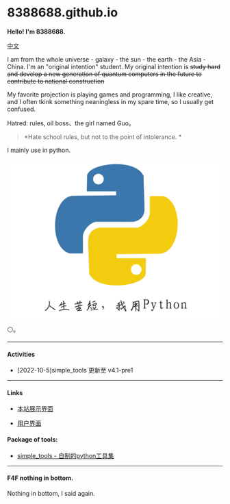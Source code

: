 # 8388688.github.io

**Hello! I'm 8388688.**

[中文](README.md)

I am from the whole universe - galaxy - the sun - the earth - the Asia - China. I'm an "original intention" student. My original intention is ~~study hard and develop a new generation of quantum computers in the future to contribute to national construction~~

My favorite projection is playing games and programming, I like creative, and I often tkink something neaningless in my spare time, so I usually get confused.

Hatred: rules, oil boss、the girl named Guo。

> *Hate school rules, but not to the point of intolerance. *

I mainly use in python.

![](all_files/e311f59351e84febb9b58ba00ead21f6.png)

⚪。

-----
#### Activities

- \[2022-10-5\]simple_tools 更新至 v4.1-pre1

-----
#### Links

+ [本站展示界面](https://8388688.github.io/)

+ [用户界面](https://github.com/8388688/)

#### Package of tools:

+ [simple_tools - 自制的python工具集](https://github.com/8388688/simple_tools)

-----
#### F4F nothing in bottom.

Nothing in bottom, I said again.

